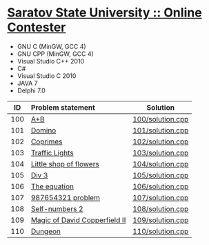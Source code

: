 # [Saratov State University :: Online Contester](http://acm.sgu.ru/index.php)

- GNU C (MinGW, GCC 4)
- GNU CPP (MinGW, GCC 4)
- Visual Studio C++ 2010
- C#
- Visual Studio C 2010
- JAVA 7
- Delphi 7.0


| ID   | Problem statement                                                                      | Solution                                                      |
|:----:|:---------------------------------------------------------------------------------------|:-------------------------------------------------------------:|
| 100  | [A+B](http://acm.sgu.ru/problem.php?contest=0&problem=100)                             | [100/solution.cpp](100/solution.cpp)                          |
| 101  | [Domino](http://acm.sgu.ru/problem.php?contest=0&problem=101)                          | [101/solution.cpp](101/solution.cpp)                          |
| 102  | [Coprimes](http://acm.sgu.ru/problem.php?contest=0&problem=102)                        | [102/solution.cpp](102/solution.cpp)                          |
| 103  | [Traffic Lights](http://acm.sgu.ru/problem.php?contest=0&problem=103)                  | [103/solution.cpp](103/solution.cpp)                          |
| 104  | [Little shop of flowers](http://acm.sgu.ru/problem.php?contest=0&problem=104)          | [104/solution.cpp](104/solution.cpp)                          |
| 105  | [Div 3](http://acm.sgu.ru/problem.php?contest=0&problem=105)                           | [105/solution.cpp](105/solution.cpp)                          |
| 106  | [The equation](http://acm.sgu.ru/problem.php?contest=0&problem=106)                    | [106/solution.cpp](106/solution.cpp)                          |
| 107  | [987654321 problem](http://acm.sgu.ru/problem.php?contest=0&problem=107)               | [107/solution.cpp](107/solution.cpp)                          |
| 108  | [Self-numbers 2](http://acm.sgu.ru/problem.php?contest=0&problem=108)                  | [108/solution.cpp](108/solution.cpp)                          |
| 109  | [Magic of David Copperfield II](http://acm.sgu.ru/problem.php?contest=0&problem=109)   | [109/solution.cpp](109/solution.cpp)                          |
| 110  | [Dungeon](http://acm.sgu.ru/problem.php?contest=0&problem=110)                         | [110/solution.cpp](110/solution.cpp)                          |

